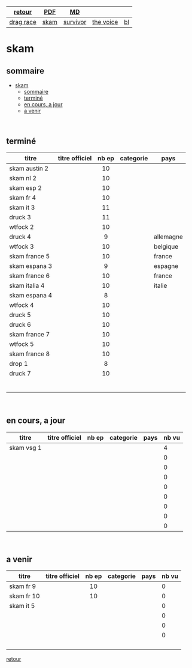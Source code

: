 
|[retour](./../index.html)|[PDF](./skam.pdf)|[MD](./skam.md)|||
| --- | --- | :---: | --- | --- |
|[drag race](./dragrace.html)|[skam](./skam.html)|[survivor](./survivor.html)|[the voice](./thevoice.html)|[bl](./../bl/bl.html)|

# skam

## sommaire
- [skam](#skam)
  - [sommaire](#sommaire)
  - [terminé](#terminé)
  - [en cours, a jour](#en-cours-a-jour)
  - [a venir](#a-venir)

<div style="page-break-after: always; visibility: hidden"> 
\pagebreak 
</div>

## terminé
 
|titre|titre officiel|nb ep|categorie|pays|
| --- | --- | :---: | --- | --- |
|skam austin 2||10|||<!--  -->
|skam nl 2||10|||<!--  -->
|skam esp 2||10|||<!--  -->
|skam fr 4||10|||<!--  -->
|skam it 3||11|||<!--  -->
|druck 3||11|||<!--  -->
|wtfock 2||10|||<!--  -->
|druck 4||9||allemagne|
|wtfock 3||10||belgique|
|skam france 5||10||france|
|skam espana 3||9||espagne|
|skam france 6||10||france|
|skam italia 4||10||italie|
|skam espana 4||8|||
|wtfock 4||10|||
|druck 5||10|||
|druck 6||10|||<!--  -->
|skam france 7||10|||<!--  -->
|wtfock 5||10|||<!--  -->
|skam france 8||10|||<!--  -->
|drop 1||8|||<!--  -->
|druck 7||10|||<!--  -->
||||||<!--  -->
||||||<!--  -->
||||||<!--  -->
||||||<!--  -->
||||||<!--  -->
||||||<!--  -->


<div style="page-break-after: always; visibility: hidden"> 
\pagebreak 
</div>

## en cours, a jour
 
|titre|titre officiel|nb ep|categorie|pays|nb vu|
| --- | --- | :---: | --- | --- | --- |
|skam vsg 1|||||4|<!--  -->
||||||0|<!--  -->
||||||0|<!--  -->
||||||0|<!--  -->
||||||0|<!--  -->
||||||0|<!--  -->
||||||0|<!--  -->
||||||0|<!--  -->
||||||0|<!--  -->

<div style="page-break-after: always; visibility: hidden"> 
\pagebreak 
</div>

## a venir
 
|titre|titre officiel|nb ep|categorie|pays|nb vu|
| --- | --- | :---: | --- | --- | --- |
|skam fr 9||10|||0|<!--  -->
|skam fr 10||10|||0|<!--  -->
|skam it 5|||||0|<!--  -->
||||||0|<!--  -->
||||||0|<!--  -->
||||||0|<!--  -->
|||||||<!--  -->
|||||||<!--  -->
|||||||<!--  -->
|||||||<!--  -->

[retour](./../index.html)
